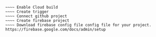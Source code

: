 ~~~~ Create GCP project
~~~~ Enable Cloud build
~~~~ Create trigger
~~~~ Connect github project
~~~~ Create firebase project
~~~~ Download firebase config file config file for your project. https://firebase.google.com/docs/admin/setup